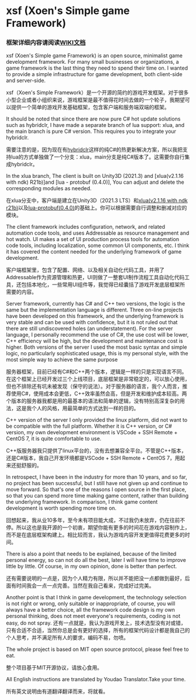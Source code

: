 # xsf (Xoen's Simple game Framework)

### 框架详细内容请阅读[WIKI文档](https://github.com/xiexx-game/xsf/wiki)

xsf (Xoen's Simple game Framework) is an open source, minimalist game development framework. For many small businesses or organizations, a game framework is the last thing they need to spend their time on. I wanted to provide a simple infrastructure for game development, both client-side and server-side.

xsf（Xoen's Simple Framework）是一个开源的简约的游戏开发框架。对于很多小型企业或者小组织来说，游戏框架是最不值得花时间去做的一个轮子，我期望可以提供一个简单的游戏开发基础框架，包含客户端和服务端双端的框架。


It should be noted that since there are now pure C# hot update solutions such as hybridclr, I have made a separate branch of lua support: xlua, and the main branch is pure C# version. This requires you to integrate your hybridclr.

需要注意的是，因为现在有[hybridclr](https://github.com/focus-creative-games/hybridclr)这样的纯C#的热更新解决方案，所以我把支持lua的方式单独做了一个分支：xlua，main分支是纯C#版本了。这需要你自行集成hybridclr。

In the xlua branch, The client is built on Unity3D (2021.3) and [xlua(v2.1.16 with ndk) R21b)]and [lua - protobuf (0.4.0)], You can adjust and delete the corresponding modules as needed.

在xlua分支中，客户端是建立在Unity3D（2021.3 LTS）和[xlua(v2.1.16 with ndk r21b)](https://github.com/Tencent/xLua)以及[lua-protobuf(0.4.0)](https://github.com/starwing/lua-protobuf)的基础上。你可以根据需要自行调整和删减对应的模块。

The client framework includes configuration, network, and related automation code tools, and uses Addressable as resource management and hot watch. UI makes a set of UI production process tools for automation code tools, including localization, some common UI components, etc. I think it has covered the content needed for the underlying framework of game development.

客户端框架里，包含了配置、网络、以及相关自动化代码工具，并用了Addressable作为资源管理和热更，UI则做了一整套UI制作流程工具自动化代码工具，还包括本地化，一些常用UI组件等，我觉得已经囊括了游戏开发底层框架所需要的内容。

Server framework, currently has C# and C++ two versions, the logic is the same but the implementation language is different. Three on-line projects have been developed on this framework, and the underlying framework is very stable and can be used with confidence, but it is not ruled out that there are still undiscovered holes (an understatement). For the server language, I personally recommend the use of C#, the use cost will be lower, C++ efficiency will be high, but the development and maintenance cost is higher. Both versions of the server I used the most basic syntax and simple logic, no particularly sophisticated usage, this is my personal style, with the most simple way to achieve the same purpose

服务器框架，目前已经有C#和C++两个版本，逻辑是一样的只是实现语言不同。在这个框架上已经开发过三个上线项目，底层框架是非常稳定的，可以放心使用，但也不排除还有坑未被发现（保守的说法）。对于服务器的语言，我个人而言，推荐使用C#，使用成本会更低，C++效率虽然会高，但是开发和维护成本较高。两个版本的服务器我都是用的最基本的语法和简单的逻辑，没有特别高深复杂的用法，这是我个人的风格，用最简单的方式达到一样的目的。

C++ version of the server I only provided the linux platform, did not want to be compatible with the full platform. Whether it is C++ version, or C# version, my own development environment is VSCode + SSH Remote + CentOS 7, it is quite comfortable to use.

C++版服务器我只提供了linux平台的，没有去想兼容全平台。不管是C++版本，还是C#版本，我自己开发环境都是VSCode + SSH Remote + CentOS 7，用起来还挺舒服的。

In retrospect, I have been in the industry for more than 10 years, and so far, no project has been successful, but I still have not given up and continue to move forward. So that's one of the reasons I open source in the first place, so that you can spend more time making game content, rather than building the underlying framework. In comparison, I think game content development is worth spending more time on.

回想起来，我从业10多年，至今未有项目能大成，不过我仍未放弃，仍在往前不停。所以这也是我开源的一个初衷，期望你能有更多的时间花在游戏内容制作上，而不是在底层框架构建上。相比较而言，我认为游戏内容开发更值得花费更多的时间。


There is also a point that needs to be explained, because of the limited personal energy, so can not do all the best, later I will have time to improve little by little. Of course, in my own opinion, done is better than perfect.

还有需要说明的一点是，因为个人精力有限，所以并不能把没一点都做到最好，后面有时间我会一点一点完善。当然在我自己看来，完成好过完美。

Another point is that I think in game development, the technology selection is not right or wrong, only suitable or inappropriate, of course, you will always have a better choice, all the framework code design is my own personal thinking, does not meet everyone's requirements, coding is not easy, do not spray.
还有一点就是，我认为游戏开发上，技术选型没有对或错，只有合适不合适，当然你总是会有更好的选择，所有的框架代码设计都是我自己的个人思考，并不满足所有人的要求，编码不易，勿喷。

The whole project is based on MIT open source protocol, please feel free to eat.

整个项目基于MIT开源协议，请放心食用。

All English instructions are translated by Youdao Translator.Take your time.

所有英文说明由有道翻译翻译而来，将就看。
